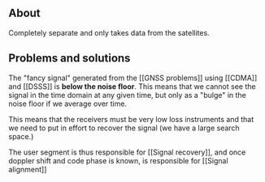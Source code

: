 ## About
Completely separate and only takes data from the satellites.

## Problems and solutions
The "fancy signal" generated from the [[GNSS problems]] using [[CDMA]] and [[DSSS]] is **below the noise floor**. This means that we cannot see the signal in the time domain at any given time, but only as a "bulge" in the noise floor if we average over time.

This means that the receivers must be very low loss instruments and that we need to put in effort to recover the signal (we have a large search space.)

The user segment is thus responsible for [[Signal recovery]], and once doppler shift and code phase is known, is responsible for [[Signal alignment]]

